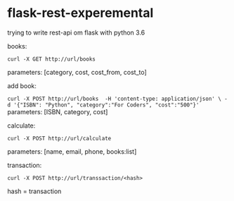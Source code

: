 # flask-rest-experemental
trying to write rest-api om flask with python 3.6


books:

`curl -X GET http://url/books`

parameters:
    [category, cost, cost_from, cost_to]

add book:

`curl -X POST http://url/books 
  -H 'content-type: application/json' \
  -d '{"ISBN": "Python", "category":"For Coders", "cost":"500"}'`
  parameters:
  [ISBN, category, cost]


calculate:

`curl -X POST http://url/calculate`

parameters: 
    [name, email, phone, books:list] 
    
transaction:

`curl -X POST http://url/transsaction/<hash>`

hash = transaction 